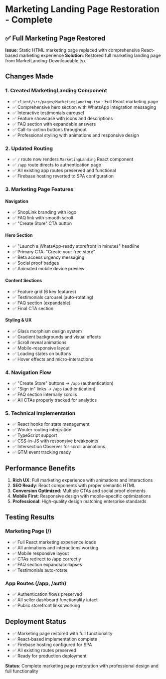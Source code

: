# Marketing Landing Page Restoration - Complete

## ✅ Full Marketing Page Restored

**Issue**: Static HTML marketing page replaced with comprehensive React-based marketing experience
**Solution**: Restored full marketing landing page from MarketLanding-Downloadable.tsx

## Changes Made

### 1. Created MarketingLanding Component
- ✅ `client/src/pages/MarketingLanding.tsx` - Full React marketing page
- ✅ Comprehensive hero section with WhatsApp integration messaging
- ✅ Interactive testimonials carousel
- ✅ Feature showcase with icons and descriptions
- ✅ FAQ section with expandable answers
- ✅ Call-to-action buttons throughout
- ✅ Professional styling with animations and responsive design

### 2. Updated Routing
- ✅ `/` route now renders `MarketingLanding` React component
- ✅ `/app` route directs to authentication page
- ✅ All existing app routes preserved and functional
- ✅ Firebase hosting reverted to SPA configuration

### 3. Marketing Page Features

#### Navigation
- ✅ ShopLink branding with logo
- ✅ FAQ link with smooth scroll
- ✅ "Create Store" CTA button

#### Hero Section
- ✅ "Launch a WhatsApp-ready storefront in minutes" headline
- ✅ Primary CTA: "Create your free store"
- ✅ Beta access urgency messaging
- ✅ Social proof badges
- ✅ Animated mobile device preview

#### Content Sections
- ✅ Feature grid (6 key features)
- ✅ Testimonials carousel (auto-rotating)
- ✅ FAQ section (expandable)
- ✅ Final CTA section

#### Styling & UX
- ✅ Glass morphism design system
- ✅ Gradient backgrounds and visual effects
- ✅ Scroll reveal animations
- ✅ Mobile-responsive layout
- ✅ Loading states on buttons
- ✅ Hover effects and micro-interactions

### 4. Navigation Flow
- ✅ "Create Store" buttons → `/app` (authentication)
- ✅ "Sign in" links → `/app` (authentication) 
- ✅ FAQ section internally scrolls
- ✅ All CTAs properly tracked for analytics

### 5. Technical Implementation
- ✅ React hooks for state management
- ✅ Wouter routing integration
- ✅ TypeScript support
- ✅ CSS-in-JS with responsive breakpoints
- ✅ Intersection Observer for scroll animations
- ✅ GTM event tracking ready

## Performance Benefits

1. **Rich UX**: Full marketing experience with animations and interactions
2. **SEO Ready**: React components with proper semantic HTML
3. **Conversion Optimized**: Multiple CTAs and social proof elements
4. **Mobile First**: Responsive design with mobile-specific optimizations
5. **Professional**: High-quality design matching enterprise standards

## Testing Results

### Marketing Page (/)
- ✅ Full React marketing experience loads
- ✅ All animations and interactions working
- ✅ Mobile responsive layout
- ✅ CTAs redirect to /app correctly
- ✅ FAQ section expands/collapses
- ✅ Testimonials auto-rotate

### App Routes (/app, /auth)
- ✅ Authentication flows preserved
- ✅ All seller dashboard functionality intact
- ✅ Public storefront links working

## Deployment Status

- ✅ Marketing page restored with full functionality
- ✅ React-based implementation complete
- ✅ Firebase hosting configured for SPA
- ✅ All existing routes preserved
- ✅ Ready for production deployment

**Status**: Complete marketing page restoration with professional design and full functionality